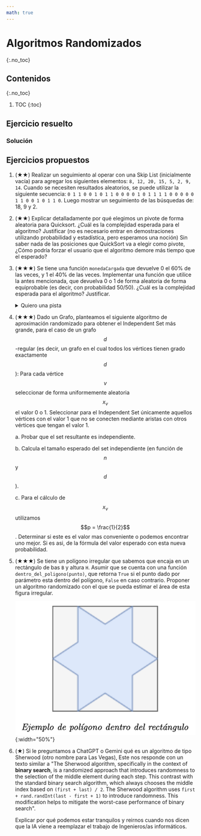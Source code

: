 ```yaml
---
math: true
---
```


# Algoritmos Randomizados
{:.no_toc}


## Contenidos
{:.no_toc}

1. TOC
{:toc}


## Ejercicio resuelto

### Solución

## Ejercicios propuestos

1.  (★★) Realizar un seguimiento al operar con una Skip List (inicialmente vacía) 
    para agregar los siguientes elementos: `8, 12, 20, 15, 5, 2, 9, 14`.
    Cuando se necesiten resultados aleatorios, se puede utilizar la siguiente 
    secuencia: `0 1 1 0 0 1 0 1 1 0 0 0 0 1 0 1 1 1 1 0 0 0 0 0 1 1 0 0 1 0 1 1 0`.
    Luego mostrar un seguimiento de las búsquedas de: 18, 9 y 2.

1.  (★★) Explicar detalladamente por qué elegimos un pivote de forma aleatoria para Quicksort. 
    ¿Cuál es la complejidad esperada para el algoritmo? Justificar (no es necesario entrar en
    demostraciones utilizando probabilidad y estadística, pero esperamos una noción)
    Sin saber nada de las posiciones que QuickSort va a elegir como pivote, ¿Cómo podría forzar 
    el usuario que el algoritmo demore más tiempo que el esperado?

1.  (★★★) Se tiene una función `monedaCargada` que devuelve 0 el 60% de las veces, y 1 el 40% de las veces.
    Implementar una función que utilice la antes mencionada, que devuelva 0 o 1 de forma aleatoria de
    forma equiprobable (es decir, con probabilidad 50/50). ¿Cuál es la complejidad esperada para el algoritmo?
    Justificar. 

    <details>
        <summary>Quiero una pista</summary>
  
            Si ejecuto dos veces la función `monedaCargada`, ¿cuál es la probabilidad de que primero
            salga un 0 y luego un 1? ¿y la de que primero salga 1 y luego un 0?
  
    </details>

1.  (★★★) Dado un Grafo, planteamos el siguiente algoritmo de aproximación randomizado para obtener el Independent
    Set más grande, para el caso de un grafo $$d$$-regular (es decir, un grafo en el cual todos los vértices
    tienen grado exactamente $$d$$):
    Para cada vértice $$v$$ seleccionar de forma uniformemente aleatoria $$x_v$$ el valor 0 o 1.
    Seleccionar para el Independent Set únicamente aquellos vértices con el valor 1 
    que no se conecten mediante aristas con otros vértices que tengan el valor 1.

    a. Probar que el set resultante es independiente.

    b. Calcula el tamaño esperado del set independiente (en función de $$n$$ y $$d$$).

    c. Para el cálculo de $$x_v$$ utilizamos $$p = \frac{1}{2}$$. Determinar si este es el valor mas conveniente 
    o podemos encontrar uno mejor. Si es asi, de la fórmula del valor esperado con esta nueva probabilidad.

1.  (★★★) Se tiene un polígono irregular que sabemos que encaja en un rectángulo de bas `B` y altura `H`.
    Asumir que se cuenta con una función `dentro_del_poligono(punto)`, que retorna `True` si el punto 
    dado por parámetro esta dentro del polígono, `False` en caso contrario. Proponer un algoritmo 
    randomizado con el que se pueda estimar el área de esta figura irregular.

    ![grafo bf](../../assets/img/ejercicios/randomizados1.png){:width="50%"}

1.  (★) Si le preguntamos a ChatGPT o Gemini qué es un algoritmo de tipo Sherwood (otro nombre para Las Vegas),
    Este nos responde con un texto similar a "The Sherwood algorithm, specifically in the context of **binary search**,
    is a randomized approach that introduces randomness to the selection of the middle element during each step. This
    contrast with the standard binary search algorithm, which always chooses the middle index based on
    `(first + last) / 2`. The Sherwood algorithm uses `first + rand.randInt(last - first + 1)` to introduce randomness.
    This modification helps to mitigate the worst-case performance of binary search".

    Explicar por qué podemos estar tranquilos y reirnos cuando nos dicen que la IA viene a reemplazar el trabajo
    de Ingenieros/as informáticos. 

